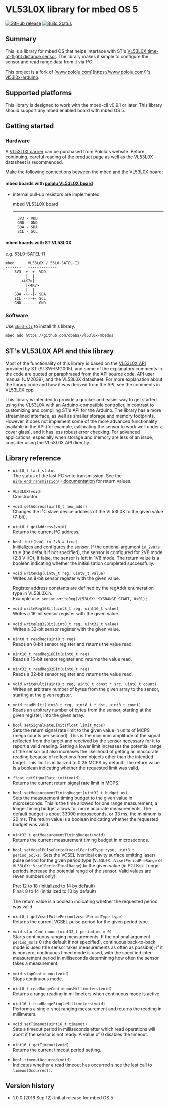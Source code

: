 # VL53L0X library for mbed OS 5

[![GitHub release](https://img.shields.io/github/release/dbaba/vl53l0x-mbedos.svg)](https://github.com/dbaba/vl53l0x-mbedos/releases/latest)
[![Build Status](https://travis-ci.org/dbaba/vl53l0x-mbedos.svg?branch=master)](https://travis-ci.org/dbaba/vl53l0x-mbedos)

## Summary

This is a library for mbed OS that helps interface with ST's [VL53L0X time-of-flight distance sensor](https://www.pololu.com/product/2490). The library makes it simple to configure the sensor and read range data from it via I&sup2;C.

This project is a fork of [www.pololu.com](https://www.pololu.com/)'s [vl53l0x-arduino](https://github.com/pololu/vl53l0x-arduino).

## Supported platforms

This library is designed to work with the mbed-cli v0.9.1 or later.  This library should support any mbed enabled board with mbed OS 5.

## Getting started

### Hardware

A [VL53L0X carrier](https://www.pololu.com/product/2490) can be purchased from Pololu's website.  Before continuing, careful reading of the [product page](https://www.pololu.com/product/2490) as well as the VL53L0X datasheet is recommended.

Make the following connections between the mbed and the VL53L0X board:

#### mbed boards with [pololu VL53L0X board](https://www.pololu.com/product/2490)

* internal pull-up resistors are implemented


    mbed      VL53L0X board
    -------   -------------
        3V3 - VDD
        GND - GND
        SDA - SDA
        SCL - SCL

#### mbed boards with ST VL53L0X

e.g. [53L0-SATEL-I1](http://www.st.com/content/st_com/en/products/evaluation-tools/product-evaluation-tools/proximity-sensors-and-imaging-ics-eval-boards/53l0-satel-i1.html)

    mbed      VL53L0X / 53L0-SATEL-I1
    -------   -------------
        3V3 -+--+- VDD
             |  |
           <4K7>|
             |<4K7>
             |  |
        SDA -+--|- SDA
        SCL ----+- SCL
        GND ------ GND

### Software

Use [`mbed-cli`](https://github.com/ARMmbed/mbed-cli) to install this library.

```
mbed add https://github.com/dbaba/vl53l0x-mbedos
```

## ST's VL53L0X API and this library

Most of the functionality of this library is based on the [VL53L0X API](http://www.st.com/content/st_com/en/products/embedded-software/proximity-sensors-software/stsw-img005.html) provided by ST (STSW-IMG005), and some of the explanatory comments in the code are quoted or paraphrased from the API source code, API user manual (UM2039), and the VL53L0X datasheet. For more explanation about the library code and how it was derived from the API, see the comments in VL53L0X.cpp.

This library is intended to provide a quicker and easier way to get started using the VL53L0X with an Arduino-compatible controller, in contrast to customizing and compiling ST's API for the Arduino. The library has a more streamlined interface, as well as smaller storage and memory footprints. However, it does not implement some of the more advanced functionality available in the API (for example, calibrating the sensor to work well under a cover glass), and it has less robust error checking. For advanced applications, especially when storage and memory are less of an issue, consider using the VL53L0X API directly.

## Library reference

* `uint8_t last_status`<br>
  The status of the last I&sup2;C write transmission. See the [`Wire.endTransmission()` documentation](http://arduino.cc/en/Reference/WireEndTransmission) for return values.

* `VL53L0X(void)`<br>
  Constructor.

* `void setAddress(uint8_t new_addr)`<br>
  Changes the I&sup2;C slave device address of the VL53L0X to the given value (7-bit).

* `uint8_t getAddress(void)`<br>
  Returns the current I&sup2;C address.

* `bool init(bool io_2v8 = true)`<br>
  Iniitializes and configures the sensor. If the optional argument `io_2v8` is true (the default if not specified), the sensor is configured for 2V8 mode (2.8 V I/O); if false, the sensor is left in 1V8 mode. The return value is a boolean indicating whether the initialization completed successfully.

* `void writeReg(uint8_t reg, uint8_t value)`<br>
  Writes an 8-bit sensor register with the given value.

  Register address constants are defined by the regAddr enumeration type in VL53L0X.h.<br>
  Example use: `sensor.writeReg(VL53L0X::SYSRANGE_START, 0x01);`

* `void writeReg16Bit(uint8_t reg, uint16_t value)`<br>
  Writes a 16-bit sensor register with the given value.

* `void writeReg32Bit(uint8_t reg, uint32_t value)`<br>
  Writes a 32-bit sensor register with the given value.

* `uint8_t readReg(uint8_t reg)`<br>
  Reads an 8-bit sensor register and returns the value read.

* `uint16_t readReg16Bit(uint8_t reg)`<br>
  Reads a 16-bit sensor register and returns the value read.

* `uint32_t readReg32Bit(uint8_t reg)`<br>
  Reads a 32-bit sensor register and returns the value read.

* `void writeMulti(uint8_t reg, uint8_t const * src, uint8_t count)`<br>
  Writes an arbitrary number of bytes from the given array to the sensor, starting at the given register.

* `void readMulti(uint8_t reg, uint8_t * dst, uint8_t count)`<br>
  Reads an arbitrary number of bytes from the sensor, starting at the given register, into the given array.

* `bool setSignalRateLimit(float limit_Mcps)`<br>
  Sets the return signal rate limit to the given value in units of MCPS (mega counts per second). This is the minimum amplitude of the signal reflected from the target and received by the sensor necessary for it to report a valid reading. Setting a lower limit increases the potential range of the sensor but also increases the likelihood of getting an inaccurate reading because of reflections from objects other than the intended target. This limit is initialized to 0.25 MCPS by default. The return value is a boolean indicating whether the requested limit was valid.

* `float getSignalRateLimit(void)`<br>
  Returns the current return signal rate limit in MCPS.

* `bool setMeasurementTimingBudget(uint32_t budget_us)`<br>
  Sets the measurement timing budget to the given value in microseconds. This is the time allowed for one range measurement; a longer timing budget allows for more accurate measurements. The default budget is about 33000 microseconds, or 33 ms; the minimum is 20 ms. The return value is a boolean indicating whether the requested budget was valid.

* `uint32_t getMeasurementTimingBudget(void)`<br>
  Returns the current measurement timing budget in microseconds.

* `bool setVcselPulsePeriod(vcselPeriodType type, uint8_t period_pclks)`
  Sets the VCSEL (vertical cavity surface emitting laser) pulse period for the given period type (`VL53L0X::VcselPeriodPreRange` or `VL53L0X::VcselPeriodFinalRange`) to the given value (in PCLKs). Longer periods increase the potential range of the sensor. Valid values are (even numbers only):

  Pre: 12 to 18 (initialized to 14 by default)<br>
  Final: 8 to 14 (initialized to 10 by default)

  The return value is a boolean indicating whether the requested period was valid.

* `uint8_t getVcselPulsePeriod(vcselPeriodType type)`<br>
  Returns the current VCSEL pulse period for the given period type.

* `void startContinuous(uint32_t period_ms = 0)`<br>
  Starts continuous ranging measurements. If the optional argument `period_ms` is 0 (the default if not specified), continuous back-to-back mode is used (the sensor takes measurements as often as possible); if it is nonzero, continuous timed mode is used, with the specified inter-measurement period in milliseconds determining how often the sensor takes a measurement.

* `void stopContinuous(void)`<br>
  Stops continuous mode.

* `uint8_t readRangeContinuousMillimeters(void)`<br>
  Returns a range reading in millimeters when continuous mode is active.

* `uint16_t readRangeSingleMillimeters(void)`<br>
  Performs a single-shot ranging measurement and returns the reading in millimeters.

* `void setTimeout(uint16_t timeout)`<br>
  Sets a timeout period in milliseconds after which read operations will abort if the sensor is not ready. A value of 0 disables the timeout.

* `uint16_t getTimeout(void)`<br>
  Returns the current timeout period setting.

* `bool timeoutOccurred(void)`<br>
  Indicates whether a read timeout has occurred since the last call to `timeoutOccurred()`.

## Version history

* 1.0.0 (2016 Sep 12): Initial release for mbed OS 5
